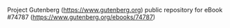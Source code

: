 Project Gutenberg (https://www.gutenberg.org) public repository for
eBook #74787 (https://www.gutenberg.org/ebooks/74787)
